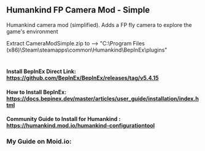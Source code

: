 ## Humankind FP Camera Mod - Simple
Humankind camera mod (simplified). Adds a FP fly camera to explore the game's environment

Extract CameraModSimple.zip to --> "C:\Program Files (x86)\Steam\steamapps\common\Humankind\BepInEx\plugins"

#
#### Install BepInEx Direct Link: https://github.com/BepInEx/BepInEx/releases/tag/v5.4.15
#### How to Install BepInEx: https://docs.bepinex.dev/master/articles/user_guide/installation/index.html
#### Community Guide to Install for Humankind : https://humankind.mod.io/humankind-configurationtool
### My Guide on Moid.io: 
